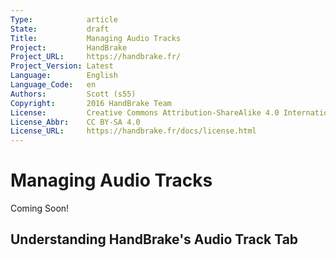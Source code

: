 ```yaml
---
Type:            article
State:           draft
Title:           Managing Audio Tracks
Project:         HandBrake
Project_URL:     https://handbrake.fr/
Project_Version: Latest
Language:        English
Language_Code:   en
Authors:         Scott (s55)
Copyright:       2016 HandBrake Team
License:         Creative Commons Attribution-ShareAlike 4.0 International
License_Abbr:    CC BY-SA 4.0
License_URL:     https://handbrake.fr/docs/license.html
---
```


Managing Audio Tracks
=============================

Coming Soon!

## Understanding HandBrake's Audio Track Tab